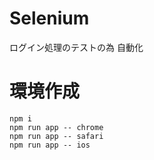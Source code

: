 # Selenium 
ログイン処理のテストの為 自動化

# 環境作成

```
npm i
npm run app -- chrome
npm run app -- safari
npm run app -- ios
```
